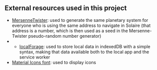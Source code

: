 ## External resources used in this project

* [MersenneTwister](https://github.com/pigulla/mersennetwister): used to generate the same planetary system for everyone who is using the same address to navigate in Solaire (that address is a number, which is then used as a seed in the Mersenne-Twister pseudo-random number generator)
* * [localForage](https://github.com/localForage/localForage): used to store local data in indexedDB with a simple syntax, making that data available both to the local app and the service worker
* [Material Icons font](https://google.github.io/material-design-icons/): used to display icons